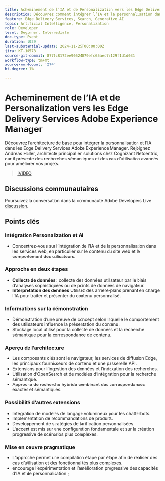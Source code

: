 ```yaml
---
title: Acheminement de l’IA et de Personalization vers les Edge Delivery Services Adobe Experience Manager
description: Découvrez comment intégrer l’IA et la personnalisation dans les Edge Delivery Services Adobe Experience Manager avec une architecture fondamentale, une recherche sémantique et des cas d’utilisation avancés, comme l’a démontré Andreas Haller, architecte principal en solutions chez Cognizant Netcentric.
feature: Edge Delivery Services, Search, Generative AI
topic: Artificial Intelligence, Personalization
role: Developer
level: Beginner, Intermediate
doc-type: Event
duration: 1029
last-substantial-update: 2024-11-25T00:00:00Z
jira: KT-16578
source-git-commit: 8770c8172ee90524079efc65aec7e129f1d1d031
workflow-type: tm+mt
source-wordcount: '274'
ht-degree: 1%

---
```



# Acheminement de l’IA et de Personalization vers les Edge Delivery Services Adobe Experience Manager

Découvrez l’architecture de base pour intégrer la personnalisation et l’IA dans les Edge Delivery Services Adobe Experience Manager. Rejoignez Andreas Haller, architecte principal en solutions chez Cognizant Netcentric, car il présente des recherches sémantiques et des cas d’utilisation avancés pour améliorer vos projets.

>[!VIDEO](https://video.tv.adobe.com/v/3440408/?learn=on&enablevpops&captions=fre_fr)

## Discussions communautaires

Poursuivez la conversation dans la communauté Adobe Developers Live [discussion](https://adobe.ly/3Z0PtJF).

## Points clés

### Intégration Personalization et AI

* Concentrez-vous sur l’intégration de l’IA et de la personnalisation dans les services web, en particulier sur le contenu du site web et le comportement des utilisateurs.

### Approche en deux étapes

* **Collecte de données** : collecte des données utilisateur par le biais d’analyses sophistiquées ou de points de données de navigateur.
* **Interprétation des données** Utilisez des arrière-plans prenant en charge l’IA pour traiter et présenter du contenu personnalisé.

### Informations sur la démonstration

* Démonstration d’une preuve de concept selon laquelle le comportement des utilisateurs influence la présentation du contenu.
* Stockage local utilisé pour la collecte de données et la recherche sémantique pour la correspondance de contenu.

### Aperçu de l’architecture

* Les composants clés sont le navigateur, les services de diffusion Edge, les principaux fournisseurs de contenu et une passerelle API.
* Extensions pour l’ingestion des données et l’indexation des recherches.
* Utilisation d’OpenSearch et de modèles d’intégration pour la recherche sémantique.
* Approche de recherche hybride combinant des correspondances exactes et sémantiques.

### Possibilité d’autres extensions

* Intégration de modèles de langage volumineux pour les chatterbots.
* Implémentation de recommandations de produits.
* Développement de stratégies de tarification personnalisées.
* L&#39;accent est mis sur une configuration fondamentale et sur la création progressive de scénarios plus complexes.

### Mise en oeuvre pragmatique

* L’approche permet une compilation étape par étape afin de réaliser des cas d’utilisation et des fonctionnalités plus complexes.
* encourage l’expérimentation et l’amélioration progressive des capacités d’IA et de personnalisation ;
